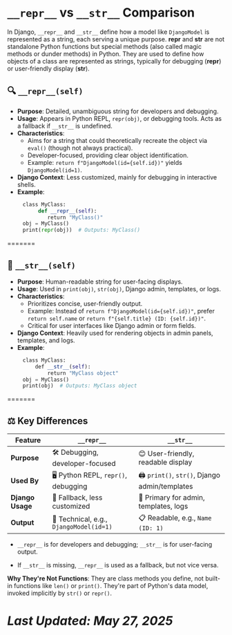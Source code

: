 # `__repr__` vs `__str__` Comparison

In Django, `__repr__` and `__str__` define how a model like `DjangoModel` is represented as a string, each serving a unique purpose. __repr__ and __str__ are not standalone Python functions but special methods (also called magic methods or dunder methods) in Python. They are used to define how objects of a class are represented as strings, typically for debugging (__repr__) or user-friendly display (__str__).


## 🔍 `__repr__(self)`

- **Purpose**: Detailed, unambiguous string for developers and debugging.
- **Usage**: Appears in Python REPL, `repr(obj)`, or debugging tools. Acts as a fallback if `__str__` is undefined.
- **Characteristics**:
  - Aims for a string that could theoretically recreate the object via `eval()` (though not always practical).
  - Developer-focused, providing clear object identification.
  - Example: `return f"DjangoModel(id={self.id})"` yields `DjangoModel(id=1)`.
- **Django Context**: Less customized, mainly for debugging in interactive shells.
- **Example**:
```python
     class MyClass:
          def __repr__(self):
             return "MyClass()"
     obj = MyClass()
     print(repr(obj))  # Outputs: MyClass()
```
=======

## 📝 `__str__(self)`

- **Purpose**: Human-readable string for user-facing displays.
- **Usage**: Used in `print(obj)`, `str(obj)`, Django admin, templates, or logs.
- **Characteristics**:
  - Prioritizes concise, user-friendly output.
  - Example: Instead of `return f"DjangoModel(id={self.id})"`, prefer `return self.name` or `return f"{self.title} (ID: {self.id})"`.
  - Critical for user interfaces like Django admin or form fields.
- **Django Context**: Heavily used for rendering objects in admin panels, templates, and logs.
- **Example**:
```python
     class MyClass:
         def __str__(self):
             return "MyClass object"
     obj = MyClass()
     print(obj)  # Outputs: MyClass object
```
=======

## ⚖️ Key Differences

| Feature           | `__repr__`                              | `__str__`                              |
|-------------------|-----------------------------------------|----------------------------------------|
| **Purpose**       | 🛠️ Debugging, developer-focused         | 😊 User-friendly, readable display      |
| **Used By**       | 🖥️ Python REPL, `repr()`, debugging     | 🖨️ `print()`, `str()`, Django admin/templates |
| **Django Usage**  | 🔄 Fallback, less customized            | 🌟 Primary for admin, templates, logs   |
| **Output**        | 📜 Technical, e.g., `DjangoModel(id=1)` | 📋 Readable, e.g., `Name (ID: 1)`      |

- `__repr__` is for developers and debugging; `__str__` is for user-facing output.

- If `__str__` is missing, `__repr__` is used as a fallback, but not vice versa.

**Why They're Not Functions**: They are class methods you define, not built-in functions like `len()` or `print()`. They're part of Python's data model, invoked implicitly by `str()` or `repr()`.

*Last Updated: May 27, 2025*
=======